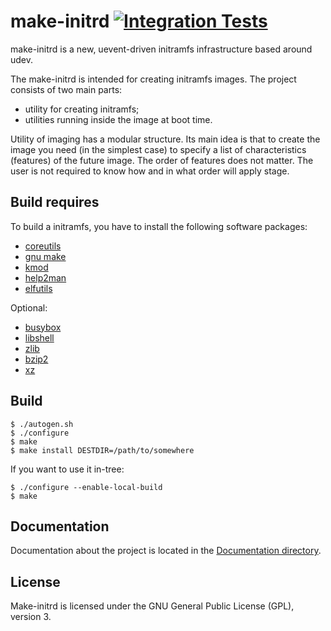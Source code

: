 # make-initrd [![Integration Tests](https://github.com/osboot/make-initrd/actions/workflows/integration.yml/badge.svg)](https://github.com/osboot/make-initrd/actions/workflows/integration.yml)

make-initrd is a new, uevent-driven initramfs infrastructure based around udev.

The make-initrd is intended for creating initramfs images. The project consists of two main parts:
- utility for creating initramfs;
- utilities running inside the image at boot time.

Utility of imaging has a modular structure. Its main idea is that to create the image you need
(in the simplest case) to specify a list of characteristics (features) of the future image.
The order of features does not matter. The user is not required to know how and in what order
will apply stage.

## Build requires

To build a initramfs, you have to install the following software packages:

- [coreutils](https://www.gnu.org/software/coreutils/)
- [gnu make](http://www.gnu.org/software/make/)
- [kmod](https://git.kernel.org/pub/scm/utils/kernel/kmod/kmod.git)
- [help2man](https://www.gnu.org/software/help2man/)
- [elfutils](https://sourceware.org/elfutils/)

Optional:

- [busybox](https://busybox.net/)
- [libshell](https://github.com/legionus/libshell)
- [zlib](https://zlib.net)
- [bzip2](https://www.sourceware.org/bzip2/)
- [xz](http://tukaani.org/xz/)

## Build

```
$ ./autogen.sh
$ ./configure
$ make
$ make install DESTDIR=/path/to/somewhere
```

If you want to use it in-tree:
```
$ ./configure --enable-local-build
$ make
```

## Documentation

Documentation about the project is located in the [Documentation directory](Documentation/).

## License

Make-initrd is licensed under the GNU General Public License (GPL), version 3.

